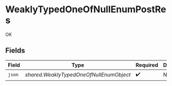 # WeaklyTypedOneOfNullEnumPostRes

OK


## Fields

| Field                                   | Type                                    | Required                                | Description                             |
| --------------------------------------- | --------------------------------------- | --------------------------------------- | --------------------------------------- |
| `json`                                  | *shared.WeaklyTypedOneOfNullEnumObject* | :heavy_check_mark:                      | N/A                                     |